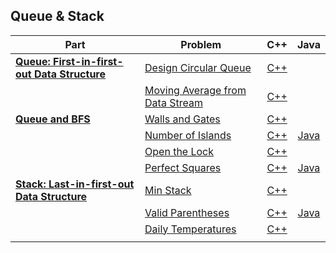 ## Queue & Stack

| Part | Problem | C++ | Java |
| --- | --- | :---: | :---: |
| [**Queue: First-in-first-out Data Structure**](https://leetcode.com/explore/learn/card/queue-stack/228/first-in-first-out-data-structure/) | [Design Circular Queue](https://leetcode.com/explore/learn/card/queue-stack/228/first-in-first-out-data-structure/1337/) | [C++](01-Queue-First-in-first-out-Data-Structure/01-Design-Circular-Queue/cpp-0622/) | |
| | [Moving Average from Data Stream](https://leetcode.com/explore/learn/card/queue-stack/228/first-in-first-out-data-structure/1368/) | [C++](01-Queue-First-in-first-out-Data-Structure/02-Moving-Average-from-Data-Stream/cpp-0346/) | |
| [**Queue and BFS**](https://leetcode.com/explore/learn/card/queue-stack/231/practical-application-queue/) | [Walls and Gates](https://leetcode.com/explore/learn/card/queue-stack/231/practical-application-queue/1373/) | [C++](02-Queue-and-BFS/01-Walls-and-Gates/cpp-0286/) | |
| | [Number of Islands](https://leetcode.com/explore/learn/card/queue-stack/231/practical-application-queue/1374/) | [C++](02-Queue-and-BFS/02-Number-of-Islands/cpp-0200/) | [Java](02-Queue-and-BFS/02-Number-of-Islands/java-0200/src/) |
| | [Open the Lock](https://leetcode.com/explore/learn/card/queue-stack/231/practical-application-queue/1375/) | [C++](02-Queue-and-BFS/03-Open-the-Lock/cpp-0752/) | |
| | [Perfect Squares](https://leetcode.com/explore/learn/card/queue-stack/231/practical-application-queue/1371/) | [C++](02-Queue-and-BFS/04-Perfect-Squares/cpp-0279/) | [Java](02-Queue-and-BFS/04-Perfect-Squares/java-0279/src/) |
| [**Stack: Last-in-first-out Data Structure**](https://leetcode.com/explore/learn/card/queue-stack/230/usage-stack/) | [Min Stack](https://leetcode.com/explore/learn/card/queue-stack/230/usage-stack/1360/) | [C++](03-Stack-Last-in-first-out-Data-Structure/01-Min-Stacl/cpp-0155/) | |
| | [Valid Parentheses](https://leetcode.com/explore/learn/card/queue-stack/230/usage-stack/1361/) | [C++](03-Stack-Last-in-first-out-Data-Structure/02-Valid-Parentheses/cpp-0020/) | [Java](03-Stack-Last-in-first-out-Data-Structure/02-Valid-Parentheses/java-0020/src/)|
| | [Daily Temperatures](https://leetcode.com/explore/learn/card/queue-stack/230/usage-stack/1363/) | [C++](03-Stack-Last-in-first-out-Data-Structure/03-Daily-Temperatures/cpp-0739/) | |
| | | | |
